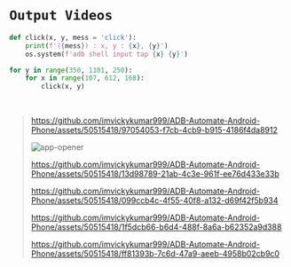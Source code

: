 # `Output Videos`

```python
def click(x, y, mess = 'click'):
    print(f'({mess}) : x, y : {x}, {y}')
    os.system(f'adb shell input tap {x} {y}')

for y in range(350, 1101, 250):
    for x in range(107, 612, 168):
        click(x, y)
```

<br>

> https://github.com/imvickykumar999/ADB-Automate-Android-Phone/assets/50515418/97054053-f7cb-4cb9-b915-4186f4da8912
>
> ![app-opener](https://github.com/imvickykumar999/ADB-Automate-Android-Phone/assets/50515418/36edb589-5da2-4e47-9ca4-eedebe9e896c)
>
> https://github.com/imvickykumar999/ADB-Automate-Android-Phone/assets/50515418/13d98789-21ab-4c3e-961f-ee76d433e33b
>
> https://github.com/imvickykumar999/ADB-Automate-Android-Phone/assets/50515418/099ccb4c-4f55-40f8-a132-d69f42f5b934
>
> https://github.com/imvickykumar999/ADB-Automate-Android-Phone/assets/50515418/1f5dcb66-b6d4-488f-8a6a-b62352a9d388
>
> https://github.com/imvickykumar999/ADB-Automate-Android-Phone/assets/50515418/ff81393b-7c6d-47a9-aeeb-4958b02cb9c0



<!--
> ![image](https://github.com/imvickykumar999/ADB-Automate-Android-Phone/assets/50515418/7ac22a89-014a-400f-9fb4-34c1ab14dd40)

<br>

## >>> `Set Environment` *for* `ADB command`

`C:\Users\Vicky\Desktop\Repository\ADB-Automate-Android-Phone\ADB\`

<br>

> ![ss](https://github.com/imvickykumar999/ADB-Automate-Android-Phone/blob/main/static/Set%20ADB%20Environment.png?raw=true)
-->
